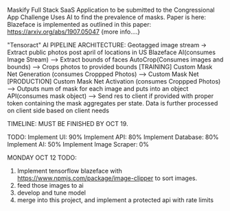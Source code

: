Maskify Full Stack SaaS Application to be submitted to the Congressional App Challenge
Uses AI to find the prevalence of masks.
Paper is here:
Blazeface is implemented as outlined in this paper: https://arxiv.org/abs/1907.05047
{more info....}



"Tensoract" AI PIPELINE ARCHITECTURE: 
Geotagged image stream -> Extract public photos post april of locations in US
Blazeface AI(consumes Image Stream) --> Extract bounds of faces
AutoCrop(Consumes images and bounds) --> Crops photos to provided bounds
[TRAINING] Custom Mask Net Generation (consumes Croppped Photos) --> Custom Mask Net
[PRODUCTION] Custom Mask Net Activation (consumes Croppped Photos) --> Outputs num of mask for each image and puts into an object
API(consumes mask object) --> Send res to client if provided with proper token containing the mask aggregates per state. Data is further processed on client side based on client needs



TIMELINE:
MUST BE FINISHED BY OCT 19.

TODO:
Implement UI: 90%
Implement API: 80%
Implement Database: 80%
Implement AI: 50%
Implement Image Scraper: 0%

MONDAY OCT 12 TODO:
1. Implement tensorflow blazeface with https://www.npmjs.com/package/image-clipper to sort images. 
2. feed those images to ai
3. develop and tune model
4. merge into this project, and implement a protected api with rate limits
